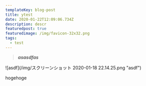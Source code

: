 ```yaml
---
templateKey: blog-post
title: ytest
date: 2020-01-22T12:09:06.734Z
description: descr
featuredpost: true
featuredimage: /img/favicon-32x32.png
tags:
  - test
---
```

> ***asasdfas***

![asdf](/img/スクリーンショット 2020-01-18 22.14.25.png "asdf")

hogehoge
